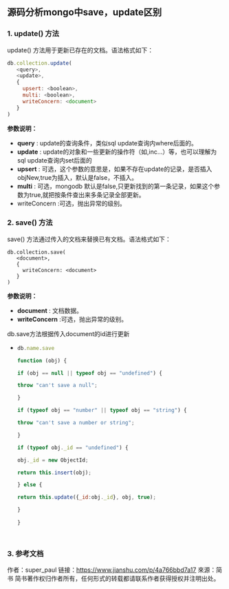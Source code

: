## 源码分析mongo中save，update区别





### 1. update() 方法

update() 方法用于更新已存在的文档。语法格式如下：

```js
db.collection.update(
   <query>,
   <update>,
   {
     upsert: <boolean>,
     multi: <boolean>,
     writeConcern: <document>
   }
)
```

**参数说明：**

- **query** : update的查询条件，类似sql update查询内where后面的。
- **update** : update的对象和一些更新的操作符（如$,$inc...）等，也可以理解为sql update查询内set后面的
- **upsert** : 可选，这个参数的意思是，如果不存在update的记录，是否插入objNew,true为插入，默认是false，不插入。
- **multi** : 可选，mongodb 默认是false,只更新找到的第一条记录，如果这个参数为true,就把按条件查出来多条记录全部更新。
- writeConcern :可选，抛出异常的级别。

### 2. save() 方法

save() 方法通过传入的文档来替换已有文档。语法格式如下：

```
db.collection.save(
   <document>,
   {
     writeConcern: <document>
   }
)
```

**参数说明：**

- **document** : 文档数据。
- **writeConcern** :可选，抛出异常的级别。

db.save方法根据传入document的id进行更新

- ```javascript
  db.name.save
  
  function (obj) {
  
  if (obj == null || typeof obj == "undefined") {
  
  throw "can't save a null";
  
  }
  
  if (typeof obj == "number" || typeof obj == "string") {
  
  throw "can't save a number or string";
  
  }
  
  if (typeof obj._id == "undefined") {
  
  obj._id = new ObjectId;
  
  return this.insert(obj);
  
  } else {
  
  return this.update({_id:obj._id}, obj, true);
  
  }
      
  }
  
  
  
  
  ```

### 3. 参考文档

作者：super_paul
链接：https://www.jianshu.com/p/4a766bbd7a17
來源：简书
简书著作权归作者所有，任何形式的转载都请联系作者获得授权并注明出处。